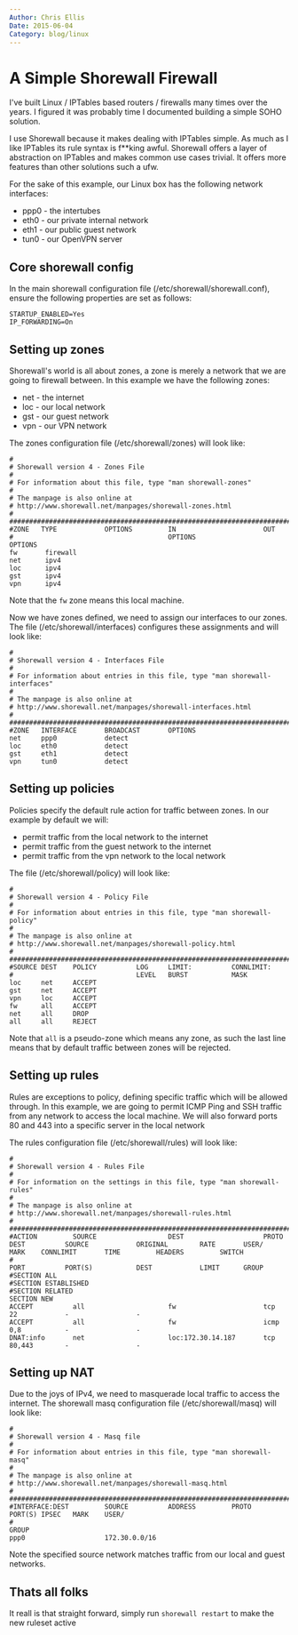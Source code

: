 ```yaml
---
Author: Chris Ellis
Date: 2015-06-04
Category: blog/linux
---
```

# A Simple Shorewall Firewall

I've built Linux / IPTables based routers / firewalls many times over the 
years. I figured it was probably time I documented building a simple SOHO 
solution.

I use Shorewall because it makes dealing with IPTables simple.  As much as I 
like IPTables its rule syntax is f**king awful.  Shorewall offers a layer of 
abstraction on IPTables and makes common use cases trivial.  It offers more 
features than other solutions such a ufw.

For the sake of this example, our Linux box has the following network 
interfaces:

* ppp0 - the intertubes
* eth0 - our private internal network
* eth1 - our public guest network
* tun0 - our OpenVPN server

## Core shorewall config

In the main shorewall configuration file (/etc/shorewall/shorewall.conf), 
ensure the following properties are set as follows:

    STARTUP_ENABLED=Yes
    IP_FORWARDING=On

## Setting up zones

Shorewall's world is all about zones, a zone is merely a network that we 
are going to firewall between.  In this example we have the following zones:

* net - the internet
* loc - our local network
* gst - our guest network
* vpn - our VPN network

The zones configuration file (/etc/shorewall/zones) will look like:

    #
    # Shorewall version 4 - Zones File
    #
    # For information about this file, type "man shorewall-zones"
    #
    # The manpage is also online at
    # http://www.shorewall.net/manpages/shorewall-zones.html
    #
    ###############################################################################
    #ZONE   TYPE            OPTIONS         IN                      OUT
    #                                       OPTIONS                 OPTIONS
    fw       firewall
    net      ipv4
    loc      ipv4
    gst      ipv4
    vpn      ipv4

Note that the `fw` zone means this local machine.

Now we have zones defined, we need to assign our interfaces to our zones.  The 
file (/etc/shorewall/interfaces) configures these assignments and will look 
like:

    #
    # Shorewall version 4 - Interfaces File
    #
    # For information about entries in this file, type "man shorewall-interfaces"
    #
    # The manpage is also online at
    # http://www.shorewall.net/manpages/shorewall-interfaces.html
    #
    ###############################################################################
    #ZONE   INTERFACE       BROADCAST       OPTIONS
    net     ppp0            detect
    loc     eth0            detect
    gst     eth1            detect
    vpn     tun0            detect

## Setting up policies

Policies specify the default rule action for traffic between zones.  In our 
example by default we will:

* permit traffic from the local network to the internet
* permit traffic from the guest network to the internet
* permit traffic from the vpn network to the local network

The file (/etc/shorewall/policy) will look like:

    #
    # Shorewall version 4 - Policy File
    #
    # For information about entries in this file, type "man shorewall-policy"
    #
    # The manpage is also online at
    # http://www.shorewall.net/manpages/shorewall-policy.html
    #
    ###############################################################################
    #SOURCE DEST    POLICY          LOG     LIMIT:          CONNLIMIT:
    #                               LEVEL   BURST           MASK
    loc     net     ACCEPT
    gst     net     ACCEPT
    vpn     loc     ACCEPT
    fw      all     ACCEPT
    net     all     DROP
    all     all     REJECT

Note that `all` is a pseudo-zone which means any zone, as such the last line 
means that by default traffic between zones will be rejected.

## Setting up rules

Rules are exceptions to policy, defining specific traffic which will be allowed 
through.  In this example, we are going to permit ICMP Ping and SSH traffic 
from any network to access the local machine.  We will also forward ports 
80 and 443 into a specific server in the local network

The rules configuration file (/etc/shorewall/rules) will look like:

    #
    # Shorewall version 4 - Rules File
    #
    # For information on the settings in this file, type "man shorewall-rules"
    #
    # The manpage is also online at
    # http://www.shorewall.net/manpages/shorewall-rules.html
    #
    ######################################################################################################################################################################################
    #ACTION         SOURCE                  DEST                    PROTO   DEST          SOURCE            ORIGINAL        RATE       USER/    MARK    CONNLIMIT       TIME         HEADERS         SWITCH
    #                                                                       PORT          PORT(S)           DEST            LIMIT      GROUP
    #SECTION ALL
    #SECTION ESTABLISHED
    #SECTION RELATED
    SECTION NEW
    ACCEPT          all                     fw                      tcp     22            -                 -
    ACCEPT          all                     fw                      icmp    0,8           -                 -
    DNAT:info       net                     loc:172.30.14.187       tcp     80,443        -                 -

## Setting up NAT

Due to the joys of IPv4, we need to masquerade local traffic to access the 
internet.  The shorewall masq configuration file (/etc/shorewall/masq) will look 
like:

    #
    # Shorewall version 4 - Masq file
    #
    # For information about entries in this file, type "man shorewall-masq"
    #
    # The manpage is also online at
    # http://www.shorewall.net/manpages/shorewall-masq.html
    #
    #############################################################################################
    #INTERFACE:DEST         SOURCE          ADDRESS         PROTO   PORT(S) IPSEC   MARK    USER/
    #                                                                                       GROUP
    ppp0                    172.30.0.0/16

Note the specified source network matches traffic from our local and guest 
networks.

## Thats all folks

It reall is that straight forward, simply run `shorewall restart` to make the 
new ruleset active


